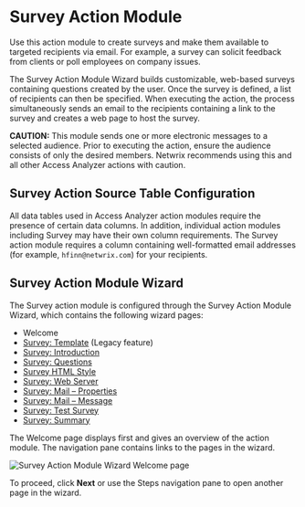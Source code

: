 # Survey Action Module

Use this action module to create surveys and make them available to targeted recipients via email.
For example, a survey can solicit feedback from clients or poll employees on company issues.

The Survey Action Module Wizard builds customizable, web-based surveys containing questions created
by the user. Once the survey is defined, a list of recipients can then be specified. When executing
the action, the process simultaneously sends an email to the recipients containing a link to the
survey and creates a web page to host the survey.

**CAUTION:** This module sends one or more electronic messages to a selected audience. Prior to
executing the action, ensure the audience consists of only the desired members. Netwrix recommends
using this and all other Access Analyzer actions with caution.

## Survey Action Source Table Configuration

All data tables used in Access Analyzer action modules require the presence of certain data columns.
In addition, individual action modules including Survey may have their own column requirements. The
Survey action module requires a column containing well-formatted email addresses (for example,
`hfinn@netwrix.com`) for your recipients.

## Survey Action Module Wizard

The Survey action module is configured through the Survey Action Module Wizard, which contains the
following wizard pages:

- Welcome
- [Survey: Template](/docs/accessanalyzer/12.0/admin/action/survey/template.md) (Legacy feature)
- [Survey: Introduction](/docs/accessanalyzer/12.0/admin/action/survey/introduction.md)
- [Survey: Questions](/docs/accessanalyzer/12.0/admin/action/survey/questions.md)
- [Survey HTML Style](/docs/accessanalyzer/12.0/admin/action/survey/htmlstyle.md)
- [Survey: Web Server](/docs/accessanalyzer/12.0/admin/action/survey/webserver.md)
- [Survey: Mail – Properties](/docs/accessanalyzer/12.0/admin/action/survey/mailproperties.md)
- [Survey: Mail – Message](/docs/accessanalyzer/12.0/admin/action/survey/mailmessage.md)
- [Survey: Test Survey](/docs/accessanalyzer/12.0/admin/action/survey/testsurvey.md)
- [Survey: Summary](/docs/accessanalyzer/12.0/admin/action/survey/summary.md)

The Welcome page displays first and gives an overview of the action module. The navigation pane
contains links to the pages in the wizard.

![Survey Action Module Wizard Welcome page](/img/product_docs/accessanalyzer/12.0/admin/action/survey/welcome.webp)

To proceed, click **Next** or use the Steps navigation pane to open another page in the wizard.
